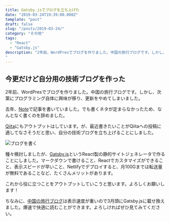 ```yaml
---
title: Gatsby.jsでブログを立ち上げた
date: "2019-03-24T19:39:00.000Z"
template: "post"
draft: false
slug: "/posts/2019-03-24/"
category: "その他"
tags:
  - "React"
  - "Gatsby.js"
description: "2年前、WordPresでブログを作りました。中国の旅行ブログです。しかし、次第にプログラミング自体に興味が移り、更新をやめてしまいました。去年、Noteで記事を書いていました。でも書くネタが定まらなかったため、なんとなく書くのを辞めました。Qiitaにもアウトプットはしています。が、最近書きたいことがQiitaへの投稿に適してなさそうだと思い、自分の技術ブログを立ち上げることにしました。
"
---
```



## 今更だけど自分用の技術ブログを作った
2年前、WordPresでブログを作りました。中国の旅行ブログです。しかし、次第にプログラミング自体に興味が移り、更新をやめてしまいました。

去年、[Note](https://note.mu/panda_programm)で記事を書いていました。でも書くネタが定まらなかったため、なんとなく書くのを辞めました。

[Qiita](https://qiita.com/Panda_Program)にもアウトプットはしています。が、最近書きたいことがQiitaへの投稿に適してなさそうだと思い、自分の技術ブログを立ち上げることにしました。

![ブログを書く](/media/writing-with-pc.jpg)

種々検討しましたが、[Gatsby.js](https://www.gatsbyjs.org/)というReact製の静的サイトジェネレータで作ることにしました。マークダウンで書けること、Reactでカスタマイズができること、表示スピードが早いこと、Netlifyでデプロイすると、月100Gまでは転送量が無料であることなど、たくさんメリットがあります。

これから役に立つことをアウトプットしていこうと思います。よろしくお願いします！

ちなみに、[中国の旅行ブログ](http://ccculture.net/)は表示速度が重いので3月頭にGatsby.jsに載せ換えました。爆速で快適に読むことができます。よろしければぜひ見てみてください。